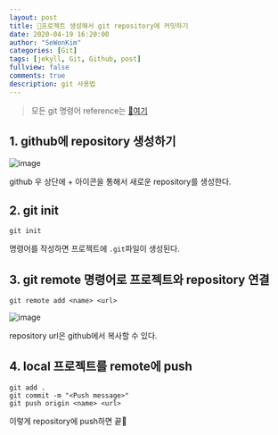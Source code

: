 ```yaml
---
layout: post
title: 🍴프로젝트 생성해서 git repository에 커밋하기 
date: 2020-04-19 16:20:00
author: "SeWonKim"
categories: [Git]
tags: [jekyll, Git, Github, post]
fullview: false
comments: true
description: git 사용법
---
```


> 모든 git 명령어 reference는 [📑여기](https://git-scm.com/docs)


## 1. github에 repository 생성하기

![image](https://user-images.githubusercontent.com/30452963/79682437-3e7a6700-825d-11ea-83f7-7b0c57a04ba8.png)

github 우 상단에 + 아이콘을 통해서 새로운 repository를 생성한다.

## 2. git init

```
git init
```
명령어를 작성하면 프로젝트에 `.git`파일이 생성된다.

## 3. git remote 명령어로 프로젝트와 repository 연결

```
git remote add <name> <url>
```

![image](https://user-images.githubusercontent.com/30452963/79682466-7da8b800-825d-11ea-89e4-0d9780c3a2ac.png)

repository url은 github에서 복사할 수 있다.

## 4. local 프로젝트를 remote에 push

```
git add .
git commit -m "<Push message>"
git push origin <name> <url>
```

이렇게 repository에 push하면 끝🎉